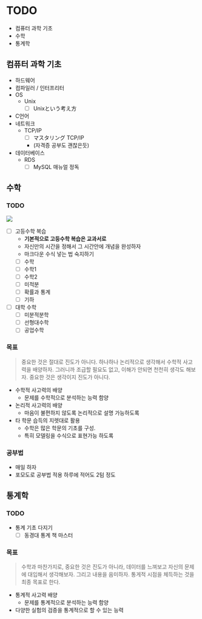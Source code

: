 # TODO

- 컴퓨터 과학 기초
- 수학
- 통계학

## 컴퓨터 과학 기초

- 하드웨어
- 컴파일러 / 인터프리터
- OS
  - Unix
    - [ ] Unixという考え方
- C언어
- 네트워크
  - TCP/IP
    - [ ] マスタリング TCP/IP
    - (자격증 공부도 괜찮은듯)
- 데이터베이스
  - RDS
    - [ ] MySQL 매뉴얼 정독

## 수학

### TODO

![](./images/university_math_curriculum.png)

- [ ] 고등수학 복습
  - **기본적으로 고등수학 복습은 교과서로**
  - 자신만의 시간을 정해서 그 시간안에 개념을 완성하자
  - 마크다운 수식 넣는 법 숙지하기
  - [ ] 수학
  - [ ] 수학1
  - [ ] 수학2
  - [ ] 미적분
  - [ ] 확률과 통계
  - [ ] 기하
- [ ] 대학 수학
  - [ ] 미분적분학
  - [ ] 선형대수학
  - [ ] 공업수학

### 목표

> 중요한 것은 절대로 진도가 아니다. 하나하나 논리적으로 생각해서 수학적 사고력을 배양하자. 그러니까 조급할 필요도 없고, 이해가 안되면 천천히 생각도 해보자. 중요한 것은 생각이지 진도가 아니다.

- 수학적 사고력의 배양
  - 문제를 수학적으로 분석하는 능력 함양
- 논리적 사고력의 배양
  - 마음이 불편하지 않도록 논리적으로 설명 가능하도록
- 타 학문 습득의 지렛대로 활용
  - 수학은 많은 학문의 기초를 구성.
  - 특히 모델링을 수식으로 표현가능 하도록

### 공부법

- 매일 하자
- 포모도로 공부법 적용 하루에 적어도 2텀 정도

## 통계학

### TODO

- 통계 기초 다지기
  - [ ] 동경대 통계 책 마스터

### 목표

> 수학과 마찬가지로, 중요한 것은 진도가 아니라, 데이터를 느껴보고 자신의 문제에 대입해서 생각해보자. 그리고 내용을 음미하자. 통게적 시점을 체득하는 것을 최종 목표로 한다.

- 통계적 사고력 배양
  - 문제를 통계적으로 분석하는 능력 함양
- 다양한 실험의 검증을 통계적으로 할 수 있는 능력

